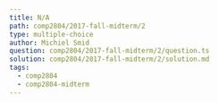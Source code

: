 ```yaml
---
title: N/A
path: comp2804/2017-fall-midterm/2
type: multiple-choice
author: Michiel Smid
question: comp2804/2017-fall-midterm/2/question.ts
solution: comp2804/2017-fall-midterm/2/solution.md
tags:
  - comp2804
  - comp2804-midterm
---
```

